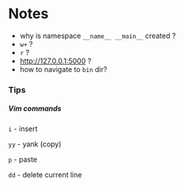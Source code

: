 # Notes


- why is namespace `__name__ __main__` created  ?
- `w+` ?
- `r` ?
- http://127.0.0.1:5000 ?
- how to navigate to `bin` dir?

### Tips

##### Vim commands

`i` - insert

`yy` - yank (copy)

`p` - paste

`dd` - delete current line